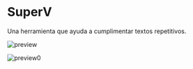 # SuperV
Una herramienta que ayuda a cumplimentar textos repetitivos.

![preview](https://github.com/user-attachments/assets/967f376b-ae64-458d-a842-d476cd9feb9f)

![preview0](https://github.com/user-attachments/assets/e8b58ac0-3d50-413c-bdcc-17f15c780498)
